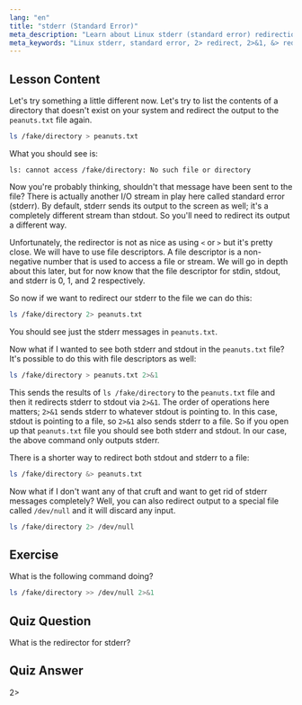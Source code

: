 ```yaml
---
lang: "en"
title: "stderr (Standard Error)"
meta_description: "Learn about Linux stderr (standard error) redirection. Understand 2>, 2>&1, &>, and /dev/null for error handling in Bash. Improve your Linux command line skills!"
meta_keywords: "Linux stderr, standard error, 2> redirect, 2>&1, &> redirect, /dev/null, Bash error handling, Linux tutorial, beginner Linux"
---
```


## Lesson Content

Let's try something a little different now. Let's try to list the contents of a directory that doesn't exist on your system and redirect the output to the `peanuts.txt` file again.

```bash
ls /fake/directory > peanuts.txt
```

What you should see is:

```plaintext
ls: cannot access /fake/directory: No such file or directory
```

Now you're probably thinking, shouldn't that message have been sent to the file? There is actually another I/O stream in play here called standard error (stderr). By default, stderr sends its output to the screen as well; it's a completely different stream than stdout. So you'll need to redirect its output a different way.

Unfortunately, the redirector is not as nice as using `<` or `>` but it's pretty close. We will have to use file descriptors. A file descriptor is a non-negative number that is used to access a file or stream. We will go in depth about this later, but for now know that the file descriptor for stdin, stdout, and stderr is 0, 1, and 2 respectively.

So now if we want to redirect our stderr to the file we can do this:

```bash
ls /fake/directory 2> peanuts.txt
```

You should see just the stderr messages in `peanuts.txt`.

Now what if I wanted to see both stderr and stdout in the `peanuts.txt` file? It's possible to do this with file descriptors as well:

```bash
ls /fake/directory > peanuts.txt 2>&1
```

This sends the results of `ls /fake/directory` to the `peanuts.txt` file and then it redirects stderr to stdout via `2>&1`. The order of operations here matters; `2>&1` sends stderr to whatever stdout is pointing to. In this case, stdout is pointing to a file, so `2>&1` also sends stderr to a file. So if you open up that `peanuts.txt` file you should see both stderr and stdout. In our case, the above command only outputs stderr.

There is a shorter way to redirect both stdout and stderr to a file:

```bash
ls /fake/directory &> peanuts.txt
```

Now what if I don't want any of that cruft and want to get rid of stderr messages completely? Well, you can also redirect output to a special file called `/dev/null` and it will discard any input.

```bash
ls /fake/directory 2> /dev/null
```

## Exercise

What is the following command doing?

```bash
ls /fake/directory >> /dev/null 2>&1
```

## Quiz Question

What is the redirector for stderr?

## Quiz Answer

2>

